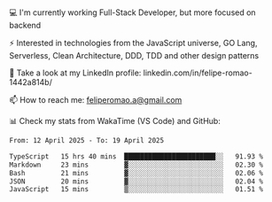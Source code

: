 💻 I'm currently working Full-Stack Developer, but more focused on backend

⚡ Interested in technologies from the JavaScript universe, GO Lang, Serverless, Clean Architecture, DDD, TDD and other design patterns

👥 Take a look at my LinkedIn profile: linkedin.com/in/felipe-romao-1442a814b/

📫 How to reach me: feliperomao.a@gmail.com

📊 Check my stats from WakaTime (VS Code) and GitHub:

<!--START_SECTION:waka-->

```txt
From: 12 April 2025 - To: 19 April 2025

TypeScript   15 hrs 40 mins  ███████████████████████░░   91.93 %
Markdown     23 mins         ▓░░░░░░░░░░░░░░░░░░░░░░░░   02.30 %
Bash         21 mins         ▓░░░░░░░░░░░░░░░░░░░░░░░░   02.06 %
JSON         20 mins         ▓░░░░░░░░░░░░░░░░░░░░░░░░   02.04 %
JavaScript   15 mins         ▒░░░░░░░░░░░░░░░░░░░░░░░░   01.51 %
```

<!--END_SECTION:waka-->
